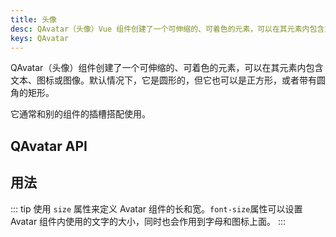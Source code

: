 ```yaml
---
title: 头像
desc: QAvatar（头像）Vue 组件创建了一个可伸缩的、可着色的元素，可以在其元素内包含文本、图标或图像。默认情况下，它是圆形的，但它也可以是正方形，或者带有圆角的矩形。
keys: QAvatar
---
```

QAvatar（头像）组件创建了一个可伸缩的、可着色的元素，可以在其元素内包含文本、图标或图像。默认情况下，它是圆形的，但它也可以是正方形，或者带有圆角的矩形。

它通常和别的组件的插槽搭配使用。

## QAvatar API

<doc-api file="QAvatar" />

## 用法

::: tip
使用 `size` 属性来定义 Avatar 组件的长和宽。`font-size`属性可以设置 Avatar 组件内使用的文字的大小，同时也会作用到字母和图标上面。
:::

<doc-example title="基础用法" file="QAvatar/Basic" />

<doc-example title="标准尺寸" file="QAvatar/StandardSizes" />

<doc-example title="方形" file="QAvatar/Square" />

<doc-example title="圆角边框" file="QAvatar/Rounded" />

<doc-example title="搭配其他组件" file="QAvatar/Integrated" />

